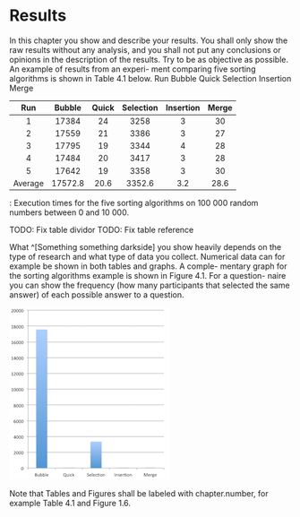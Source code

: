 # Results

In this chapter you show and describe your results. You shall only show the raw results without any analysis, and you shall not put any conclusions or opinions in the description of the results. Try to be as objective as possible. An example of results from an experi- ment comparing five sorting algorithms is shown in Table 4.1 below.
Run Bubble Quick Selection Insertion Merge 


| Run | Bubble | Quick | Selection | Insertion | Merge |
|:---:|:-------:|:-----:|:---------:|:---------:|:-----:|
| 1   | 17384   | 24 | 3258 | 3 | 30 |
| 2   | 17559   | 21 | 3386 | 3 | 27 |
| 3   | 17795   | 19 | 3344 | 4 | 28 |
| 4   | 17484   | 20 | 3417 | 3 | 28 |
| 5   | 17642   | 19 | 3358 | 3 | 30 | 
|Average | 17572.8 | 20.6 | 3352.6 | 3.2 | 28.6 |

: Execution times for the five sorting algorithms on 100 000 random numbers between 0 and 10 000.

TODO: Fix table dividor
TODO: Fix table reference

What ^[Something something darkside] you show heavily depends on the type of research and what type of data you collect. Numerical data can for example be shown in both tables and graphs. A comple- mentary graph for the sorting algorithms example is shown in Figure 4.1. For a question- naire you can show the frequency (how many participants that selected the same answer) of each possible answer to a question.

![Execution times for the five sorting algorithms shown as a graph.](source/img/graph.png)


Note that Tables and Figures shall be labeled with chapter.number, for example Table 4.1 and Figure 1.6.
